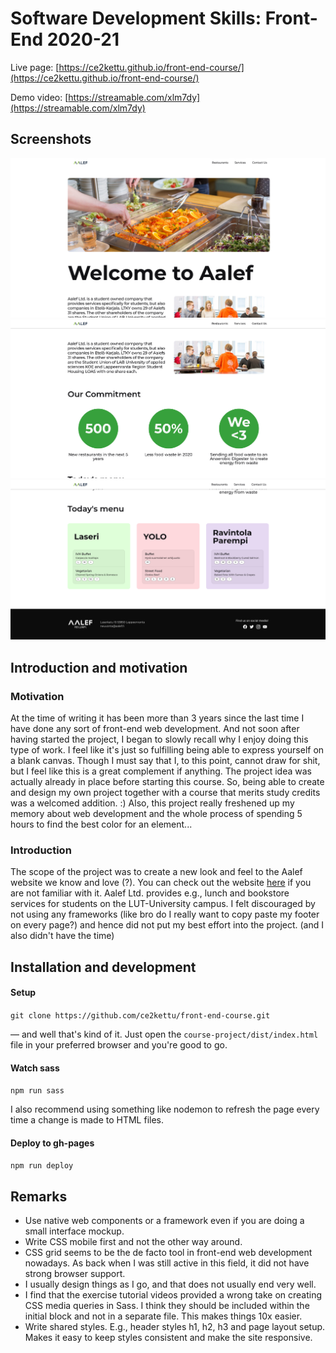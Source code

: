 # Software Development Skills: Front-End 2020-21

Live page: [https://ce2kettu.github.io/front-end-course/](https://ce2kettu.github.io/front-end-course/)

Demo video: [https://streamable.com/xlm7dy](https://streamable.com/xlm7dy)

## Screenshots

<img src="screenshots/home_1.png" width="700px" height="auto">
<img src="screenshots/home_2.png" width="700px" height="auto">
<img src="screenshots/home_3.png" width="700px" height="auto">


## Introduction and motivation

### Motivation
At the time of writing it has been more than 3 years since the last time I have done any sort of front-end web development. And not soon after having started the project, I began to slowly recall why I enjoy doing this type of work. I feel like it's just so fulfilling being able to express yourself on a blank canvas. Though I must say that I, to this point, cannot draw for shit, but I feel like this is a great complement if anything.
The project idea was actually already in place before starting this course. So, being able to create and design my own project together with a course that merits study credits was a welcomed addition. :)
Also, this project really freshened up my memory about web development and the whole process of spending 5 hours to find the best color for an element...

### Introduction
The scope of the project was to create a new look and feel to the Aalef website we know and love (?). You can check out the website [here](https://aalef.fi/) if you are not familiar with it. Aalef Ltd. provides e.g., lunch and bookstore services for students on the LUT-University campus. I felt discouraged by not using any frameworks (like bro do I really want to copy paste my footer on every page?) and hence did not put my best effort into the project. (and I also didn't have the time)

## Installation and development

#### Setup
`git clone https://github.com/ce2kettu/front-end-course.git`

— and well that's kind of it. Just open the `course-project/dist/index.html` file in your preferred browser and you're good to go.

#### Watch sass
`npm run sass`

I also recommend using something like nodemon to refresh the page every time a change is made to HTML files.

#### Deploy to gh-pages
`npm run deploy`

## Remarks
- Use native web components or a framework even if you are doing a small interface mockup.
- Write CSS mobile first and not the other way around.
- CSS grid seems to be the de facto tool in front-end web development nowadays. As back when I was still active in this field, it did not have strong browser support.
- I usually design things as I go, and that does not usually end very well.
- I find that the exercise tutorial videos provided a wrong take on creating CSS media queries in Sass. I think they should be included within the initial block and not in a separate file. This makes things 10x easier.
- Write shared styles. E.g., header styles h1, h2, h3 and page layout setup. Makes it easy to keep styles consistent and make the site responsive.
